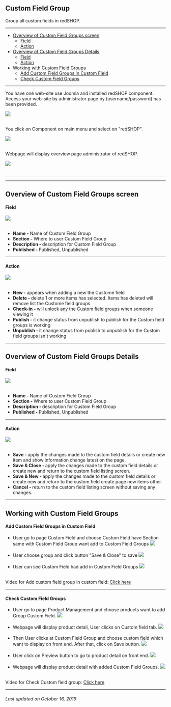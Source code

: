 ## Custom Field Group
Group all custom fields in redSHOP.

<hr>

<ul>
<li><a href="#overview-1">Overview of Custom Field Groups screen</a>
    <ul>
    <li><a href="#field-1">Field</a>
    <li><a href="#action-1">Action</a>
    </ul>

<li><a href="#overview-2">Overview of Custom Field Groups Details</a>
    <ul>
    <li><a href="#field-2">Field</a>
    <li><a href="#action-2">Action</a>
    </ul>
<li><a href="#working">Working with Custom Field Groups</a>
    <ul>
    <li><a href="#add">Add Custom Field Groups in Custom Field</a>
    <li><a href="#check">Check Custom Field Groups</a>
    </ul>
</ul>

<hr>

You have one web-site use Joomla and installed redSHOP component. Access your web-site by administrator page by (username/password) has been provided.

<img src="./manual/en-US/chapters/customization/img/administrator.png" class="example"/><br><br>

You click on Component on main menu and select on "redSHOP".

<img src="./manual/en-US/chapters/customization/img/img1.png" class="example"/><br><br>

Webpage will display overview page administrator of redSHOP.

<img src="./manual/en-US/chapters/customization/img/img116.png" class="example"/><br><br>

<hr>

<hr>

<!-- Overview of Custom Field Groups screen -->
<h2 id="overview-1">Overview of Custom Field Groups screen</h2>

<h4 id="field-1">Field</h4>

<img src="./manual/en-US/chapters/customization/img/img117.png" class="example"/><br><br>

<ul>
<li><b>Name - </b>Name of Custom Field Group

<li><b>Section - </b>Where to user Custom Field Group

<li><b>Description - </b>description for Custom Field Group

<li><b>Published - </b>Published, Unpublished
</ul>

<hr>

<h4 id="action-1">Action</h4>

<img src="./manual/en-US/chapters/customization/img/img118.png" class="example"/><br><br>

<ul>
<li><b>New - </b>appears when adding a new the Custome field

<li><b>Delete - </b>delete 1 or more items has selected. Items has deleted will remove list the Custome field groups 

<li><b>Check-in - </b>will unlock any the Custom field groups when someone viewing it

<li><b>Publish - </b>it change status from unpublish to publish for the Custom field groups is working

<li><b>Unpublish - </b>it change status from publish to unpublish for the Custom field groups isn't working
</ul>

<hr>

<!-- Overview of Custom Field Groups Details -->
<h2 id="overview-2">Overview of Custom Field Groups Details</h2>

<h4 id="field-2">Field</h4>

<img src="./manual/en-US/chapters/customization/img/img119.png" class="example"/><br><br>

<ul>
<li><b>Name - </b>Name of Custom Field Group

<li><b>Section - </b>Where to user Custom Field Group

<li><b>Description - </b>description for Custom Field Group

<li><b>Published - </b>Published, Unpublished
</ul>

<hr>

<h4 id="action-2">Action</h4>

<img src="./manual/en-US/chapters/customization/img/img120.png" class="example"/><br><br>

<ul>
<li><b>Save - </b>apply the changes made to the custom field details or create new item and show information change latest on the page.  

<li><b>Save & Close - </b>apply the changes made to the custom field details or create new and return to the custom field listing screen.

<li><b>Save & New - </b>apply the changes made to the custom field details or create new and return to the custom field create page new items other.

<li><b>Cancel - </b>return to the custom field listing screen without saving any changes.
</ul>

<hr>

<!-- Working with Custom Field Groups -->
<h2 id="working">Working with Custom Field Groups</h2>

<h4 id="add">Add Custom Field Groups in Custom Field</h4>

<ul>
<li>User go to page Custom Field and choose Custom Field have Section same with Custom Field Group want add to Custom Field Groups
<img src="./manual/en-US/chapters/customization/img/img121.png" class="example"/><br><br>

<li>User choose group and click button "Save & Close" to save
<img src="./manual/en-US/chapters/customization/img/img122.png" class="example"/><br><br>

<li>User can see Custom Field had add in Custom Field Groups
<img src="./manual/en-US/chapters/customization/img/img123.png" class="example"/><br><br>
</ul>

Video for Add custom field group in custom field: <a href="https://redshop.fleeq.io/l/i102x9v7vl-rw7uk747wl">Click here</a>

<hr>

<h4 id="check">Check Custom Field Groups</h4>

<ul>
<li>User go to page Product Management and choose products want to add Group Custom Field.
<img src="./manual/en-US/chapters/customization/img/img124.png" class="example"/><br><br>

<li>Webpage will display product detail, User clicks on Custom field tab.
<img src="./manual/en-US/chapters/customization/img/img125.png" class="example"/><br><br>

<li>Then User clicks at Custom Field Group and choose custom field which want to display on front end. After that, click on Save button.
<img src="./manual/en-US/chapters/customization/img/img126.png" class="example"/><br><br>

<li>User click on Preview button to go to product detail on front end.
<img src="./manual/en-US/chapters/customization/img/img127.png" class="example"/><br><br>

<li>Webpage will display product detail with added Custom Field Groups.
<img src="./manual/en-US/chapters/customization/img/img128.png" class="example"/><br><br>
</ul>

Video for Check Custom field group: <a href="https://redshop.fleeq.io/l/9a9uqmmp5q-4ecrufm9z1">Click here</a>

<hr>

<h6>Last updated on October 16, 2019</h6>